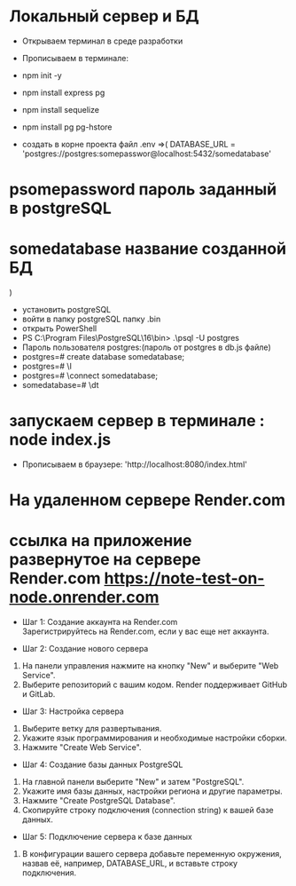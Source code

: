 # Локальный сервер и БД
* Открываем терминал в среде разработки
* Прописываем в терминале:
*   npm init -y 
*   npm install express pg
*   npm install sequelize
*   npm install pg pg-hstore

* создать в корне проекта файл .env =>(
  DATABASE_URL = 'postgres://postgres:somepasswor@localhost:5432/somedatabase'
# psomepassword  пароль  заданный в postgreSQL
# somedatabase  название созданной БД
  )

* установить postgreSQL
* войти в папку postgreSQL папку .bin
* открыть PowerShell
* PS C:\Program Files\PostgreSQL\16\bin> .\psql -U postgres
* Пароль пользователя postgres:(пароль от postgres в db.js файле)
* postgres=# create database somedatabase;
* postgres=# \l
* postgres=# \connect somedatabase; 
* somedatabase=# \dt
# запускаем сервер в терминале : node index.js
* Прописываем в браузере:  'http://localhost:8080/index.html'
 


#  На удаленном сервере  Render.com

# ссылка на  приложение развернутое на сервере  Render.com https://note-test-on-node.onrender.com
*  Шаг 1: Создание аккаунта на Render.com  
Зарегистрируйтесь на Render.com, если у вас еще нет аккаунта.

* Шаг 2: Создание нового сервера
1. На панели управления нажмите на кнопку "New" и выберите "Web Service".
2. Выберите репозиторий с вашим кодом. Render поддерживает GitHub и GitLab.

* Шаг 3: Настройка сервера
1. Выберите ветку для развертывания.
2. Укажите язык программирования и необходимые настройки сборки.
3. Нажмите "Create Web Service".

* Шаг 4: Создание базы данных PostgreSQL
1. На главной панели выберите "New" и затем "PostgreSQL".
2. Укажите имя базы данных, настройки региона и другие параметры.
3. Нажмите "Create PostgreSQL Database".
4.  Скопируйте строку подключения (connection string) к вашей базе данных.

* Шаг 5: Подключение сервера к базе данных
1. В конфигурации вашего сервера добавьте переменную окружения, назвав её, например, DATABASE_URL, и вставьте строку подключения.

